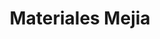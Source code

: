 ---
title: "Materiales Mejia"
url: /zinacantepec/materiales-mejia-avenida-jose-maria-morelos/
shop: comercio
---